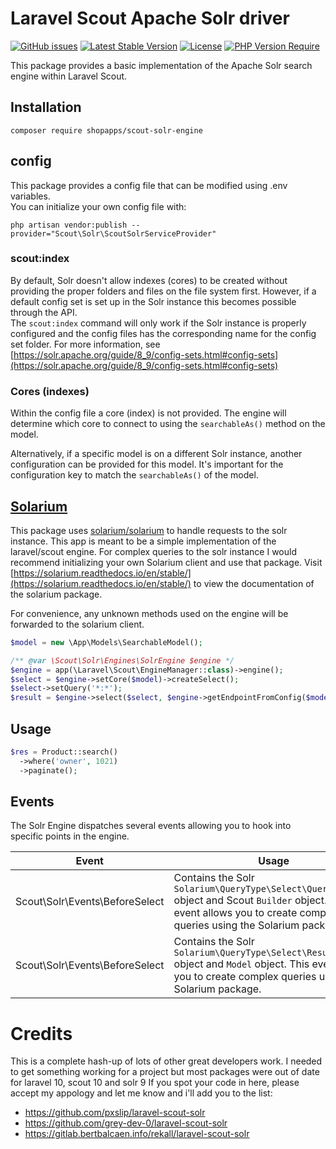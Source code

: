 # Laravel Scout Apache Solr driver
[![GitHub issues](https://img.shields.io/github/issues/Klaasie/laravel-scout-solr-engine)](https://github.com/Klaasie/laravel-scout-solr-engine/issues)
[![Latest Stable Version](http://poser.pugx.org/klaasie/scout-solr-engine/v)](https://packagist.org/packages/klaasie/scout-solr-engine)
[![License](http://poser.pugx.org/klaasie/scout-solr-engine/license)](https://packagist.org/packages/klaasie/scout-solr-engine) 
[![PHP Version Require](http://poser.pugx.org/klaasie/scout-solr-engine/require/php)](https://packagist.org/packages/klaasie/scout-solr-engine)

This package provides a basic implementation of the Apache Solr search engine within Laravel Scout.

## Installation

`composer require shopapps/scout-solr-engine`

## config

This package provides a config file that can be modified using .env variables.  
You can initialize your own config file with: 

`php artisan vendor:publish --provider="Scout\Solr\ScoutSolrServiceProvider"`

### scout:index

By default, Solr doesn't allow indexes (cores) to be created without providing the proper folders and files on the file system first.
However, if a default config set is set up in the Solr instance this becomes possible through the API.  
The `scout:index` command will only work if the Solr instance is properly configured and the config files has the corresponding name for the config set folder.
For more information, see [https://solr.apache.org/guide/8_9/config-sets.html#config-sets](https://solr.apache.org/guide/8_9/config-sets.html#config-sets)

### Cores (indexes)

Within the config file a core (index) is not provided. The engine will determine which core to connect to using the `searchableAs()` method on the model.

Alternatively, if a specific model is on a different Solr instance, another configuration can be provided for this model.
It's important for the configuration key to match the `searchableAs()` of the model.

## [Solarium](https://github.com/solariumphp/solarium)

This package uses [solarium/solarium](https://github.com/solariumphp/solarium) to handle requests to the solr instance.
This app is meant to be a simple implementation of the laravel/scout engine. For complex queries to the solr instance I would recommend initializing your own Solarium client and use that package.
Visit [https://solarium.readthedocs.io/en/stable/](https://solarium.readthedocs.io/en/stable/) to view the documentation of the solarium package.

For convenience, any unknown methods used on the engine will be forwarded to the solarium client.

```php
$model = new \App\Models\SearchableModel();

/** @var \Scout\Solr\Engines\SolrEngine $engine */
$engine = app(\Laravel\Scout\EngineManager::class)->engine();
$select = $engine->setCore($model)->createSelect();
$select->setQuery('*:*');
$result = $engine->select($select, $engine->getEndpointFromConfig($model->searchableAs())); // getEndpointFromConfig() is only necessary when your model does not use the default solr instance.
```

## Usage
```php
$res = Product::search()
  ->where('owner', 1021)
  ->paginate();
```
## Events
The Solr Engine dispatches several events allowing you to hook into specific points in the engine.

| Event | Usage |
|---------------------------------|--------------------------------------------------------------------------------------------------------------------------------------------|
|Scout\Solr\Events\BeforeSelect|Contains the Solr `Solarium\QueryType\Select\Query\Query` object and Scout `Builder` object. This event allows you to create complex queries using the Solarium package.|
|Scout\Solr\Events\BeforeSelect|Contains the Solr `Solarium\QueryType\Select\Result\Result` object and `Model` object. This event allows you to create complex queries using the Solarium package.|


# Credits

This is a complete hash-up of lots of other great developers work.  I needed to get something working for a project but most packages were out of date for laravel 10, scout 10 and solr 9
If you spot your code in here, please accept my appology and let me know and i'll add you to the list:
* https://github.com/pxslip/laravel-scout-solr
* https://github.com/grey-dev-0/laravel-scout-solr
* https://gitlab.bertbalcaen.info/rekall/laravel-scout-solr
